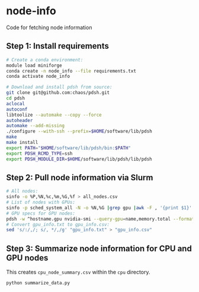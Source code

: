 # node-info
Code for fetching node information

## Step 1: Install requirements

```bash
# Create a conda environment:
module load miniforge
conda create -n node_info --file requirements.txt
conda activate node_info

# Download and install pdsh from source:
git clone git@github.com:chaos/pdsh.git
cd pdsh
aclocal
autoconf
libtoolize --automake --copy --force
autoheader
automake --add-missing
./configure --with-ssh --prefix=$HOME/software/lib/pdsh
make
make install
export PATH="$HOME/software/lib/pdsh/bin:$PATH"
export PDSH_RCMD_TYPE=ssh
export PDSH_MODULE_DIR=$HOME/software/lib/pdsh/lib/pdsh
```

## Step 2: Pull node information via Slurm

```bash
# All nodes:
sinfo -o %P,%N,%c,%m,%G,%f > all_nodes.csv
# List of nodes with GPUs:
sinfo -p sched_system_all -N -o %N,%G |grep gpu |awk -F , '{print $1}' > hostname.gpu
# GPU specs for GPU nodes:
pdsh -w ^hostname.gpu nvidia-smi --query-gpu=name,memory.total --format=csv,noheader > gpu_info.txt
# Convert gpu_info.txt to gpu_info.csv:
sed 's/:/,/; s/, */,/g' "gpu_info.txt" > "gpu_info.csv"
```

## Step 3: Summarize node information for CPU and GPU nodes

This creates `cpu_node_summary.csv` within the `cpu` directory.
```bash
python summarize_data.py
```
